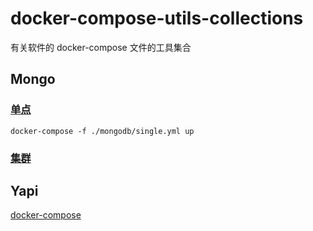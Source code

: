 # docker-compose-utils-collections

有关软件的 docker-compose 文件的工具集合

## Mongo

### [单点](./mongodb/single.yml)

`docker-compose -f ./mongodb/single.yml up`

### [集群](./mongodb/cluseter.yml)

## Yapi

[docker-compose](./yapi/docker-compose.yml)
